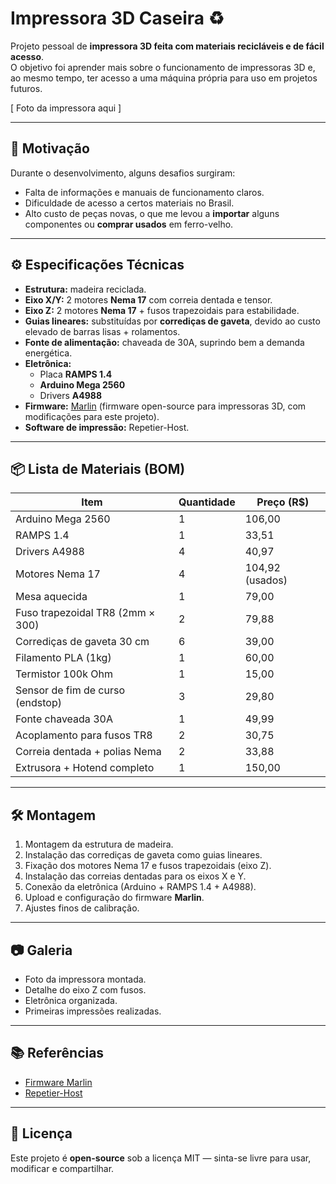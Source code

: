 # Impressora 3D Caseira ♻️


Projeto pessoal de **impressora 3D feita com materiais recicláveis e de fácil acesso**.  
O objetivo foi aprender mais sobre o funcionamento de impressoras 3D e, ao mesmo tempo, ter acesso a uma máquina própria para uso em projetos futuros.

[ Foto da impressora aqui ]

---

## 🚀 Motivação
Durante o desenvolvimento, alguns desafios surgiram:
- Falta de informações e manuais de funcionamento claros.
- Dificuldade de acesso a certos materiais no Brasil.
- Alto custo de peças novas, o que me levou a **importar** alguns componentes ou **comprar usados** em ferro-velho.

---

## ⚙️ Especificações Técnicas
- **Estrutura:** madeira reciclada.  
- **Eixo X/Y:** 2 motores **Nema 17** com correia dentada e tensor.  
- **Eixo Z:** 2 motores **Nema 17** + fusos trapezoidais para estabilidade.  
- **Guias lineares:** substituídas por **corrediças de gaveta**, devido ao custo elevado de barras lisas + rolamentos.  
- **Fonte de alimentação:** chaveada de 30A, suprindo bem a demanda energética.  
- **Eletrônica:**  
  - Placa **RAMPS 1.4**  
  - **Arduino Mega 2560**  
  - Drivers **A4988**  
- **Firmware:** [Marlin](https://marlinfw.org/) (firmware open-source para impressoras 3D, com modificações para este projeto).  
- **Software de impressão:** Repetier-Host.  

---

## 📦 Lista de Materiais (BOM)

| Item                              | Quantidade | Preço (R$) |
|----------------------------------|------------|------------|
| Arduino Mega 2560                 | 1          | 106,00     |
| RAMPS 1.4                         | 1          | 33,51      |
| Drivers A4988                     | 4          | 40,97      |
| Motores Nema 17                   | 4          | 104,92 (usados) |
| Mesa aquecida                     | 1          | 79,00      |
| Fuso trapezoidal TR8 (2mm × 300)  | 2          | 79,88      |
| Corrediças de gaveta 30 cm        | 6          | 39,00      |
| Filamento PLA (1kg)               | 1          | 60,00      |
| Termistor 100k Ohm                | 1          | 15,00      |
| Sensor de fim de curso (endstop)  | 3          | 29,80      |
| Fonte chaveada 30A                | 1          | 49,99      |
| Acoplamento para fusos TR8        | 2          | 30,75      |
| Correia dentada + polias Nema     | 2          | 33,88      |
| Extrusora + Hotend completo       | 1          | 150,00     |

---

## 🛠️ Montagem
1. Montagem da estrutura de madeira.  
2. Instalação das corrediças de gaveta como guias lineares.  
3. Fixação dos motores Nema 17 e fusos trapezoidais (eixo Z).  
4. Instalação das correias dentadas para os eixos X e Y.  
5. Conexão da eletrônica (Arduino + RAMPS 1.4 + A4988).  
6. Upload e configuração do firmware **Marlin**.  
7. Ajustes finos de calibração.  

---

## 📷 Galeria
- Foto da impressora montada.  
- Detalhe do eixo Z com fusos.  
- Eletrônica organizada.  
- Primeiras impressões realizadas.  

---

## 📚 Referências
- [Firmware Marlin](https://marlinfw.org/)  
- [Repetier-Host](https://www.repetier.com/)  

---

## 📄 Licença
Este projeto é **open-source** sob a licença MIT — sinta-se livre para usar, modificar e compartilhar.
